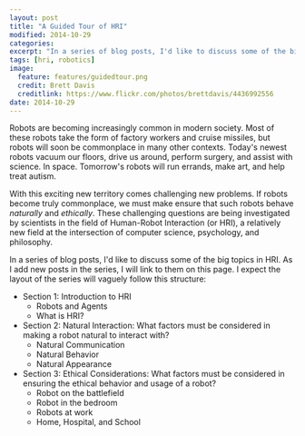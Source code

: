 ```yaml
---
layout: post
title: "A Guided Tour of HRI"
modified: 2014-10-29
categories: 
excerpt: "In a series of blog posts, I'd like to discuss some of the big topics in HRI. As I add new posts in the series, I will link to them on this page."
tags: [hri, robotics]
image:
  feature: features/guidedtour.png
  credit: Brett Davis
  creditlink: https://www.flickr.com/photos/brettdavis/4436992556
date: 2014-10-29
---
```


Robots are becoming increasingly common in modern society. Most of
these robots take the form of factory workers and cruise missiles, but
robots will soon be commonplace in many other contexts. Today's newest
robots vacuum our floors, drive us around, perform surgery, and assist
with science. In space. Tomorrow's robots will run errands, make art,
and help treat autism.

With this exciting new territory comes challenging new problems. 
If robots become truly commonplace, we must make ensure that such
robots behave *naturally* and *ethically*. These challenging questions
are being investigated by scientists in the field of Human-Robot
Interaction (or HRI), a relatively new field at the intersection of
computer science, psychology, and philosophy. 

In a series of blog posts, I'd like to discuss some of the big topics
in HRI. As I add new posts in the series, I will link to them on this
page. I expect the layout of the series will vaguely follow this
structure: 

* Section 1: Introduction to HRI
    * Robots and Agents
    * What is HRI?
* Section 2: Natural Interaction: What factors must be considered in making a robot natural to interact with?
    * Natural Communication
    * Natural Behavior
    * Natural Appearance
* Section 3: Ethical Considerations: What factors must be considered in ensuring the ethical behavior and usage of a robot?
    * Robot on the battlefield
    * Robot in the bedroom
    * Robots at work
    * Home, Hospital, and School